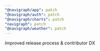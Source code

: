 ```yaml
---
"@navigraph/app": patch
"@navigraph/auth": patch
"@navigraph/charts": patch
"navigraph": patch
"@navigraph/weather": patch
---
```


Improved release process & contributor DX
